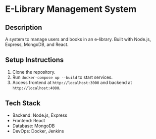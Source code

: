 # E-Library Management System

## Description
A system to manage users and books in an e-library. Built with Node.js, Express, MongoDB, and React.

## Setup Instructions
1. Clone the repository.
2. Run `docker-compose up --build` to start services.
3. Access frontend at `http://localhost:3000` and backend at `http://localhost:4000`.

## Tech Stack
- Backend: Node.js, Express
- Frontend: React
- Database: MongoDB
- DevOps: Docker, Jenkins
